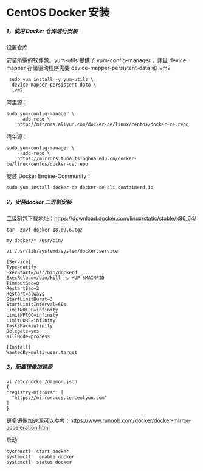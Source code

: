 # CentOS Docker 安装

##### 1，使用 Docker 仓库进行安装

设置仓库

安装所需的软件包。yum-utils 提供了 yum-config-manager ，并且 device mapper 存储驱动程序需要 device-mapper-persistent-data 和 lvm2

```
 sudo yum install -y yum-utils \
  device-mapper-persistent-data \
  lvm2
```

阿里源：

```
sudo yum-config-manager \
    --add-repo \
    http://mirrors.aliyun.com/docker-ce/linux/centos/docker-ce.repo
```

清华源：

```
sudo yum-config-manager \
    --add-repo \
    https://mirrors.tuna.tsinghua.edu.cn/docker-ce/linux/centos/docker-ce.repo
```

安装 Docker Engine-Community：

```
sudo yum install docker-ce docker-ce-cli containerd.io
```

##### 2，安装docker 二进制安装

二级制包下载地址：https://download.docker.com/linux/static/stable/x86_64/

```
tar -zxvf docker-18.09.6.tgz

mv docker/* /usr/bin/
```

```
vi /usr/lib/systemd/system/docker.service

[Service]
Type=notify
ExecStart=/usr/bin/dockerd
ExecReload=/bin/kill -s HUP $MAINPID
TimeoutSec=0
RestartSec=2
Restart=always
StartLimitBurst=3
StartLimitInterval=60s
LimitNOFLE=infinity
LimitNPROC=infinity
LimitCORE=infinity
TasksMax=infinity
Delegate=yes
KillMode=process

[Install]
WantedBy=multi-user.target
```

##### 3，配置镜像加速源

```
vi /etc/docker/daemon.json
{
"registry-mirrors": [
  "https://mirror.ccs.tencentyun.com"
]
}
```

更多镜像加速源可以参考：https://www.runoob.com/docker/docker-mirror-acceleration.html

启动

```
systemctl  start docker
systemctl   enable docker
systemctl  status docker
```

 